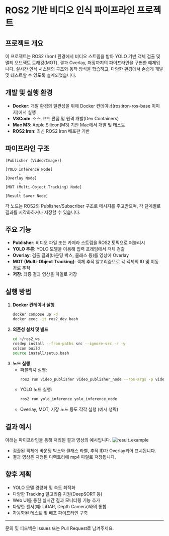 
# ROS2 기반 비디오 인식 파이프라인 프로젝트

## 프로젝트 개요
이 프로젝트는 ROS2 (Iron) 환경에서 비디오 스트림을 받아 YOLO 기반 객체 검출 및 멀티 오브젝트 트래킹(MOT), 결과 Overlay, 저장까지의 파이프라인을 구현한 예제입니다. 실시간 인식 시스템의 구조와 동작 방식을 학습하고, 다양한 환경에서 손쉽게 개발 및 테스트할 수 있도록 설계되었습니다.

## 개발 및 실행 환경
- **Docker**: 개발 환경의 일관성을 위해 Docker 컨테이너(ros:iron-ros-base 이미지)에서 실행
- **VSCode**: 소스 코드 편집 및 원격 개발(Dev Containers)
- **Mac M3**: Apple Silicon(M3) 기반 Mac에서 개발 및 테스트
- **ROS2 Iron**: 최신 ROS2 Iron 배포판 기반

## 파이프라인 구조
```
[Publisher (Video/Image)] 
      ↓
[YOLO Inference Node] 
      ↓
[Overlay Node] 
      ↓
[MOT (Multi-Object Tracking) Node] 
      ↓
[Result Saver Node]
```
각 노드는 ROS2의 Publisher/Subscriber 구조로 메시지를 주고받으며, 각 단계별로 결과를 시각화하거나 저장할 수 있습니다.

## 주요 기능
- **Publisher**: 비디오 파일 또는 카메라 스트림을 ROS2 토픽으로 퍼블리시
- **YOLO 추론**: YOLO 모델을 이용해 입력 프레임에서 객체 검출
- **Overlay**: 검출 결과(바운딩 박스, 클래스 등)를 영상에 Overlay
- **MOT (Multi-Object Tracking)**: 객체 추적 알고리즘으로 각 객체의 ID 및 이동 경로 추적
- **저장**: 최종 결과 영상을 파일로 저장

## 실행 방법
1. **Docker 컨테이너 실행**
   ```bash
   docker compose up -d
   docker exec -it ros2_dev bash
   ```
2. **의존성 설치 및 빌드**
   ```bash
   cd ~/ros2_ws
   rosdep install --from-paths src --ignore-src -r -y
   colcon build
   source install/setup.bash
   ```
3. **노드 실행**
   - 퍼블리셔 실행:
     ```bash
     ros2 run video_publisher video_publisher_node --ros-args -p video_path:=/workspace/2025-08-26AM.mov
     ```
   - YOLO 노드 실행:
     ```bash
     ros2 run yolo_inference yolo_inference_node
     ```
   - Overlay, MOT, 저장 노드 등도 각각 실행 (예시 생략)

## 결과 예시
아래는 파이프라인을 통해 처리된 결과 영상의 예시입니다.
![result_example](docs/result_example.png)
- 검출된 객체에 바운딩 박스와 클래스 라벨, 추적 ID가 Overlay되어 표시됩니다.
- 결과 영상은 지정된 디렉토리에 mp4 파일로 저장됩니다.

## 향후 계획
- YOLO 모델 경량화 및 속도 최적화
- 다양한 Tracking 알고리즘 지원(DeepSORT 등)
- Web UI를 통한 실시간 결과 모니터링 기능 추가
- 다양한 센서(예: LiDAR, Depth Camera)와의 통합
- 자동화된 테스트 및 배포 파이프라인 구축

---
문의 및 피드백은 Issues 또는 Pull Request로 남겨주세요.

